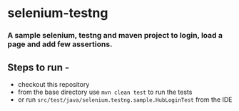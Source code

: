 # selenium-testng
### A sample selenium, testng and maven project to login, load a page and add few assertions.

## Steps to run - 
- checkout this repository
- from the base directory use `mvn clean test` to run the tests
- or run `src/test/java/selenium.testng.sample.HubLoginTest` from the IDE